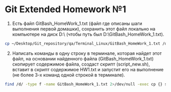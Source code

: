 # Git Extended Homework №1
1. Есть файл GitBash_HomeWork_1.txt (файл где описаны шаги выполнения первой домашки), сохранить этот файл локально на компьютере на диск D:\ (чтобы путь был D:\GitBash_HomeWork_1.txt). 
```sh
cp ~/Desktop/Git_repository/qa/Terminal_Linux/GitBash_HomeWork_1.txt /d/
```
2. Написать команды в одну строку в терминале, которая найдет этот файл, на основании найденного файла (GitBash_HomeWork_1.txt) скопирует содержимое файла, создаст скрипт (script_new.sh), вставит в скрипт содержимое HW1.txt и запустит его на выполнение (не более 3-х команд одной строкой в терминале).
```sh
find /d/ -type f -name GitBash_HomeWork_1.txt 2>/dev/null -exec cp {} script_new.sh \;; script_new.sh
```
